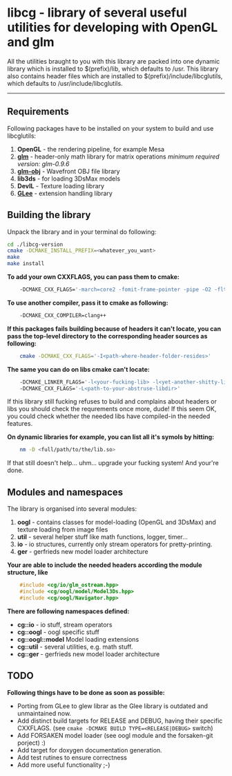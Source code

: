 # libcg - library of several useful utilities for developing with OpenGL and glm
All the utilities braught to you with this library are packed into one
dynamic library which is installed to $(prefix)/lib, which defaults to /usr.
This library also contains header files which are installed to $(prefix)/include/libcglutils,
which defaults to /usr/include/libcglutils.

---

## Requirements
Following packages have to be installed on your system to build and use libcglutils:

1. **OpenGL** - the rendering pipeline, for example Mesa
2. **[glm](http://glm.g-truc.net/0.9.6/index.html)** - header-only math library for matrix operations
   *minimum required version: glm-0.9.6*
3. **[glm-obj](http://devernay.free.fr/hacks/glm/)** - Wavefront OBJ file library
4. **lib3ds** - for loading 3DsMax models
5. **DevIL** - Texture loading library
6. **[GLee](http://sourceforge.net/projects/glee/)** - extension handling library


## Building the library
Unpack the library and in your terminal do following:
```bash
cd ./libcg-version
cmake -DCMAKE_INSTALL_PREFIX=<whatever_you_want>
make
make install
```

__To add your own CXXFLAGS, you can pass them to cmake:__
```bash
	-DCMAKE_CXX_FLAGS='-march=core2 -fomit-frame-pointer -pipe -O2 -flto -fmerge-constants -freorder-blocks'
```

__To use another compiler, pass it to cmake as following:__
```bash
	-DCMAKE_CXX_COMPILER=clang++
```

__If this packages fails building because of headers it can't locate, you can pass
the top-level directory to the corresponding header sources as following:__
```bash
	cmake -DCMAKE_CXX_FLAGS='-I<path-where-header-folder-resides>'
```

__The same you can do on libs cmake can't locate:__
```bash
	-DCMAKE_LINKER_FLAGS='-l<your-fucking-lib> -l<yet-another-shitty-lib>'
	-DCMAKE_CXX_FLAGS='-L<path-to-your-abstruse-libdir>'
```

If this library still fucking refuses to build and complains about headers or libs
you should check the requrements once more, dude!
If this seem OK, you could check whether the needed libs have compiled-in the needed features.

__On dynamic libraries for example, you can list all it's symols by hitting:__
```bash
	nm -D <full/path/to/the/lib.so>
```

If that still doesn't help... uhm... upgrade your fucking system!
And your're done.


## Modules and namespaces
The library is organised into several modules:
1. **oogl** - contains classes for model-loading (OpenGL and 3DsMax) and texture loading from image files
2. **util** - several helper stuff like math functions, logger, timer...
3. **io** - io structures, currently only stream operators for pretty-printing.
3. **ger** - gerfrieds new model loader architecture

__Your are able to include the needed headers according the module structure, like__
```c++
	#include <cg/io/glm_ostream.hpp>
	#include <cg/oogl/model/Model3Ds.hpp>
	#include <cg/oogl/Navigator.hpp>
```

__There are following namespaces defined:__
+ **cg::io** - io stuff, stream operators
+ **cg::oogl** - oogl specific stuff
+ **cg::oogl::model** Model loading extensions
+ **cg::util** - several utilities, e.g. math stuff.
+ **cg::ger** - gerfrieds new model loader architecture


## TODO
__Following things have to be done as soon as possible:__
+ Porting from GLee to glew librar as the Glee library is outdated and unmaintained now.
+ Add distinct build targets for RELEASE and DEBUG, having their specific CXXFLAGS.
  (see `cmake -DCMAKE BUILD TYPE=<RELEASE|DEBUG>` switch)
+ Add FORSAKEN model loader (see oogl module and the forsaken-git porject) :)
+ Add target for doxygen documentation generation.
+ Add test rutines to ensure correctness
+ Add more useful functionality ;-)

